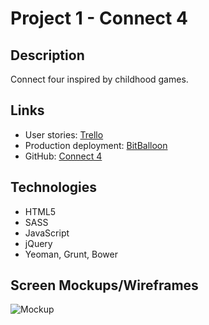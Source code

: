 # Project 1 - Connect 4

## Description

Connect four inspired by childhood games.

## Links

* User stories: [Trello](https://trello.com/b/BGnTUrff/connect4)
* Production deployment: [BitBalloon](http://connect4-wdi4-project1.bitballoon.com/)
* GitHub: [Connect 4](https://github.com/buzybee83/Project1-Connect-4)

## Technologies

* HTML5
* SASS
* JavaScript
* jQuery
* Yeoman, Grunt, Bower

## Screen Mockups/Wireframes

![Mockup](https://github.com/buzybee83/Project1-Connect-4/blob/master/app/images/Connect4Mockup.jpg)
